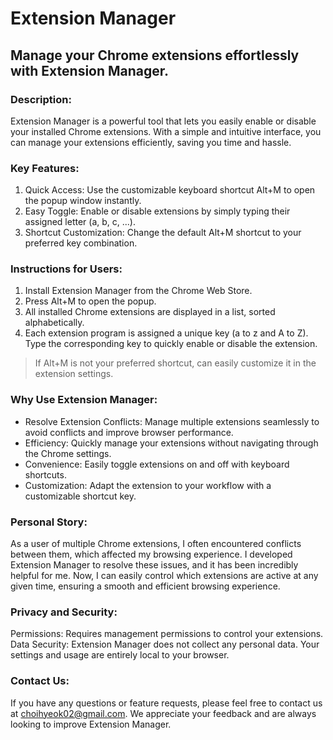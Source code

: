 # Extension Manager
Manage your Chrome extensions effortlessly with Extension Manager.
---

### Description:
Extension Manager is a powerful tool that lets you easily enable or disable your installed Chrome extensions. With a simple and intuitive interface, you can manage your extensions efficiently, saving you time and hassle.

### Key Features:
1. Quick Access: Use the customizable keyboard shortcut Alt+M to open the popup window instantly.
2. Easy Toggle: Enable or disable extensions by simply typing their assigned letter (a, b, c, ...).
3. Shortcut Customization: Change the default Alt+M shortcut to your preferred key combination.

### Instructions for Users:
1. Install Extension Manager from the Chrome Web Store.
2. Press Alt+M to open the popup.
3. All installed Chrome extensions are displayed in a list, sorted alphabetically.
4. Each extension program is assigned a unique key (a to z and A to Z). Type the corresponding key to quickly enable or disable the extension.
> If Alt+M is not your preferred shortcut, can easily customize it in the extension settings.

### Why Use Extension Manager:
* Resolve Extension Conflicts: Manage multiple extensions seamlessly to avoid conflicts and improve browser performance.
* Efficiency: Quickly manage your extensions without navigating through the Chrome settings.
* Convenience: Easily toggle extensions on and off with keyboard shortcuts.
* Customization: Adapt the extension to your workflow with a customizable shortcut key.

### Personal Story:
As a user of multiple Chrome extensions, I often encountered conflicts between them, which affected my browsing experience. I developed Extension Manager to resolve these issues, and it has been incredibly helpful for me. Now, I can easily control which extensions are active at any given time, ensuring a smooth and efficient browsing experience.

### Privacy and Security:
Permissions: Requires management permissions to control your extensions.
Data Security: Extension Manager does not collect any personal data. Your settings and usage are entirely local to your browser.

### Contact Us:
If you have any questions or feature requests, please feel free to contact us at choihyeok02@gmail.com. We appreciate your feedback and are always looking to improve Extension Manager.